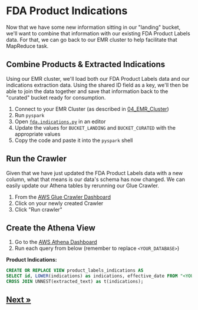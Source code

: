 # FDA Product Indications

Now that we have some new information sitting in our "landing" bucket, we'll want to combine that information with our existing FDA Product Labels data. For that, we can go back to our EMR cluster to help facilitate that MapReduce task.

## Combine Products & Extracted Indications

Using our EMR cluster, we'll load both our FDA Product Labels data and our indications extraction data. Using the shared ID field as a key, we'll then be able to join the data together and save that information back to the "curated" bucket ready for consumption.

1. Connect to your EMR Cluster (as described in [04_EMR_Cluster](../02_EMR_Cluster/README.md))
2. Run `pyspark`
3. Open [`fda.indications.py`](./fda.indications.py) in an editor
4. Update the values for `BUCKET_LANDING` and `BUCKET_CURATED` with the appropriate values
5. Copy the code and paste it into the `pyspark` shell

## Run the Crawler

Given that we have just updated the FDA Product Labels data with a new column, what that means is our data's schema has now changed. We can easily update our Athena tables by rerunning our Glue Crawler.

1. From the [AWS Glue Crawler Dashboard](https://us-east-1.console.aws.amazon.com/glue/home?region=us-east-1#catalog:tab=crawlers)
2. Click on your newly created Crawler
3. Click "Run crawler"

## Create the Athena View

1. Go to the [AWS Athena Dashboard](https://us-east-1.console.aws.amazon.com/athena/home?region=us-east-1#query)
2. Run each query from below (remember to replace `<YOUR_DATABASE>`)

**Product Indications:**
```sql
CREATE OR REPLACE VIEW product_labels_indications AS
SELECT id, LOWER(indications) as indications, effective_date FROM "<YOUR_DATABASE>"."<YOUR_TABLE>"
CROSS JOIN UNNEST(extracted_text) as t(indications);
```

## [Next »](../08_Terminate_EMR_Cluster/README.md)
